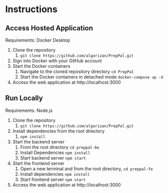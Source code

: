 # Instructions

## Access Hosted Application
Requirements: Docker Desktop

1. Clone the repository
    1. `git clone https://github.com/algorizan/PrepPal.git`
2. Sign into Docker with your GitHub account
3. Start the Docker containers
    1. Navigate to the cloned repository directory `cd PrepPal`
    2. Start the Docker containers in detached mode `docker-compose up -d`
4. Access the web application at http://localhost:3000

## Run Locally
Requirements: Node.js

1. Clone the repository
   1. `git clone https://github.com/algorizan/PrepPal.git`
2. Install dependencies from the root directory
   1. `npm install`
3. Start the backend server
   1. From the root directory `cd preppal-be`
   2. Install Dependencies `npm install`
   3. Start backend server `npm start`
4. Start the frontend server
   1. Open a new terminal and from the root directory, `cd preppal-fe`
   2. Install dependencies `npm install`
   3. Start frontend server `npm start`
5. Access the web application at http://localhost:3000
